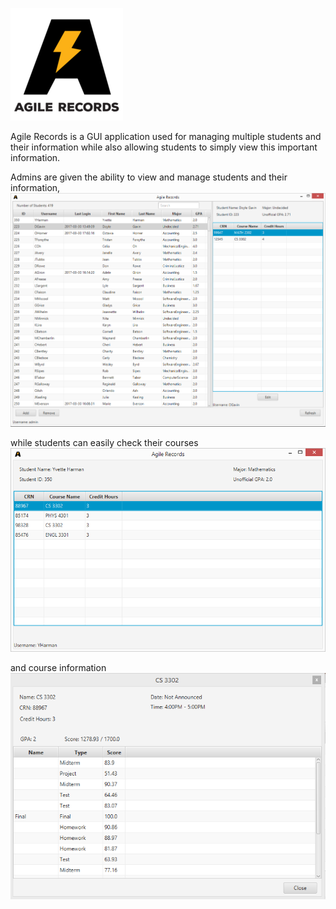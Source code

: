 ![alt tag](logo/AgileRecords.png)

Agile Records is a GUI application used for managing multiple students and their information while also allowing
students to simply view this important information.

Admins are given the ability to view and manage students and their information,
![alt tag](docs/examples/admin.png)

while students can easily check their courses
![alt tag](docs/examples/student.png)

and course information  
![alt tag](docs/examples/course.png)